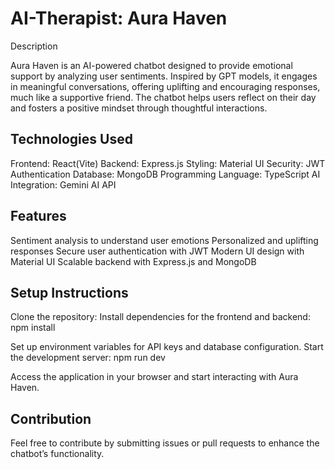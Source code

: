 # AI-Therapist: Aura Haven


Description

Aura Haven is an AI-powered chatbot designed to provide emotional support by analyzing user sentiments. Inspired by GPT models, it engages in meaningful conversations, offering uplifting and encouraging responses, much like a supportive friend. The chatbot helps users reflect on their day and fosters a positive mindset through thoughtful interactions.

## Technologies Used

Frontend: React(Vite)
Backend: Express.js
Styling: Material UI
Security: JWT Authentication
Database: MongoDB
Programming Language: TypeScript
AI Integration: Gemini AI API 

## Features

Sentiment analysis to understand user emotions
Personalized and uplifting responses
Secure user authentication with JWT
Modern UI design with Material UI
Scalable backend with Express.js and MongoDB

## Setup Instructions

Clone the repository:
Install dependencies for the frontend and backend:
npm install

Set up environment variables for API keys and database configuration.
Start the development server:
npm run dev

Access the application in your browser and start interacting with Aura Haven.

##  Contribution
Feel free to contribute by submitting issues or pull requests to enhance the chatbot’s functionality.
